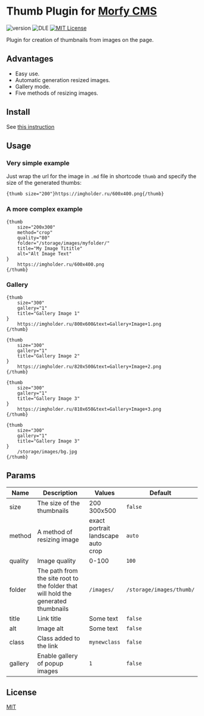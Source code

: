 # Thumb Plugin for [Morfy CMS](http://morfy.org/)

![version](https://img.shields.io/badge/version-1.0.0-brightgreen.svg?style=flat-square "Version")
![DLE](https://img.shields.io/badge/Morfy-2.x-green.svg?style=flat-square "Morfy Version")
[![MIT License](https://img.shields.io/badge/license-MIT-blue.svg?style=flat-square)](https://github.com/pafnuty-morfy-plugins/morfy-plugin-thumb/blob/master/LICENSE)

Plugin for creation of thumbnails from images on the page.


## Advantages
- Easy use.
- Automatic generation resized images.
- Gallery mode.
- Five methods of resizing images.


## Install
See [this instruction](http://morfy.org/documentation/plugins/plugins-installation)

## Usage

### Very simple example
Just wrap the url for the image in `.md` file in shortcode `thumb` and specify the size of the generated thumbs:
```smarty
{thumb size="200"}https://imgholder.ru/600x400.png{/thumb}
```

### A more complex example

```smarty
{thumb 
    size="200x300" 
    method="crop" 
    quality="80" 
    folder="/storage/images/myfolder/" 
    title="My Image Tititle" 
    alt="Alt Image Text"
}
    https://imgholder.ru/600x400.png
{/thumb}
```

### Gallery
```smarty
{thumb 
    size="300" 
    gallery="1" 
    title="Gallery Image 1"
}
    https://imgholder.ru/800x600&text=Gallery+Image+1.png
{/thumb}

{thumb 
    size="300" 
    gallery="1" 
    title="Gallery Image 2"
}
    https://imgholder.ru/820x500&text=Gallery+Image+2.png
{/thumb}

{thumb 
    size="300" 
    gallery="1" 
    title="Gallery Image 3"
}
    https://imgholder.ru/810x650&text=Gallery+Image+3.png
{/thumb}

{thumb 
    size="300" 
    gallery="1" 
    title="Gallery Image 3"
}
    /storage/images/bg.jpg
{/thumb}
```

## Params

| Name | Description | Values | Default |
|------|-------------|--------|---------|
| size | The size of the thumbnails | 200 <br> 300x500 | `false` |
| method | A method of resizing image | exact <br> portrait <br> landscape <br> auto <br> crop | `auto` |
| quality | Image quality | 0-100 | `100` |
| folder | The path from the site root to the folder that will hold the generated thumbnails | `/images/` | `/storage/images/thumb/` |
| title | Link title | Some text | `false` |
| alt | Image alt | Some text | `false` |
| class | Class added to the link | `mynewclass` | `false` |
| gallery | Enable gallery of popup images | `1` | `false` |


## License 
[MIT](https://github.com/pafnuty-morfy-plugins/morfy-plugin-thumb/blob/master/LICENSE)